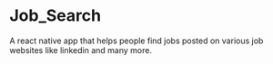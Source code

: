 # Job_Search
A react native app that helps people find jobs posted on various job websites like linkedin and many more.
